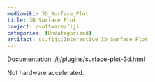 ```yaml
---
mediawiki: 3D_Surface_Plot
title: 3D Surface Plot
project: /software/fiji
categories: [Uncategorized]
artifact: sc.fiji:Interactive_3D_Surface_Plot
---
```


 Documentation: /ij/plugins/surface-plot-3d.html

Not hardware accelerated.


